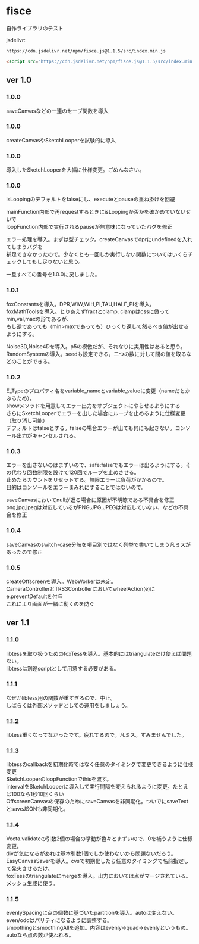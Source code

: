 # fisce
自作ライブラリのテスト

jsdelivr:

```
https://cdn.jsdelivr.net/npm/fisce.js@1.1.5/src/index.min.js
```

```html
<script src="https://cdn.jsdelivr.net/npm/fisce.js@1.1.5/src/index.min.js"></script>
```

## ver 1.0

### 1.0.0  
saveCanvasなどの一連のセーブ関数を導入  
### 1.0.0  
createCanvasやSketchLooperを試験的に導入  
### 1.0.0  
導入したSketchLooperを大幅に仕様変更。ごめんなさい。  
### 1.0.0  
isLoopingのデフォルトをfalseにし、executeとpauseの重ね掛けを回避  

mainFunction内部で再requestするときにisLoopingか否かを確かめていないせいで  
loopFunction内部で実行されるpauseが無意味になっていたバグを修正  

エラー処理を導入。まずは型チェック。createCanvasでdprにundefinedを入れてしまうバグを  
補足できなかったので。少なくとも一回しか実行しない関数についてはいくらチェックしてもし足りないと思う。  

一旦すべての番号を1.0.0に戻しました。  

### 1.0.1  
foxConstantsを導入。DPR,WIW,WIH,PI,TAU,HALF_PIを導入。   
foxMathToolsを導入。とりあえずfractとclamp. clampはcssに倣ってmin,val,maxの形であるが、  
もし逆であっても（min>maxであっても）ひっくり返して然るべき値が出せるようにする。  

Noise3D,Noise4Dを導入。p5の模倣だが、それなりに実用性はあると思う。  
RandomSystemの導入。seedも設定できる。二つの数に対して間の値を取るなどのことができる。  

### 1.0.2  
E_Typeのプロパティ名をvariable_nameとvariable_valueに変更（nameだとかぶるため）。  
showメソッドを用意してエラー出力をオブジェクトにやらせるようにする  
さらにSketchLooperでエラーを出した場合にループを止めるように仕様変更（取り消し可能）  
デフォルトはfalseとする。falseの場合エラーが出ても何にも起きない。コンソール出力がキャンセルされる。  

### 1.0.3
エラーを出さないのはまずいので、safe:falseでもエラーは出るようにする。その代わり回数制限を設けて120回でループを止めさせる。  
止めたらカウントをリセットする。無限エラーは負荷がかかるので。  
目的はコンソールをエラーまみれにすることではないので。  

saveCanvasにおいてnullが返る場合に原因が不明瞭である不具合を修正  
png,jpg,jpegは対応しているがPNG,JPG,JPEGは対応していない、などの不具合を修正  

### 1.0.4
saveCanvasのswitch-case分岐を項目別ではなく列挙で書いてしまう凡ミスがあったので修正  

### 1.0.5
createOffscreenを導入。WebWorkerは未定。  
CameraControllerとTRS3ControllerにおいてwheelAction(e)にe.preventDefaultを付与  
これにより画面が一緒に動くのを防ぐ  

## ver 1.1

### 1.1.0
libtessを取り扱うためのfoxTessを導入。基本的にはtriangulateだけ使えば問題ない。  
libtessは別途scriptとして用意する必要がある。  

### 1.1.1
なぜかlibtess用の関数が重すぎるので、中止。  
しばらくは外部メソッドとしての運用をしましょう。  

### 1.1.2
libtess重くなってなかったです。疲れてるので。凡ミス。すみませんでした。  

### 1.1.3
libtessのcallbackを初期化時ではなく任意のタイミングで変更できるように仕様変更  
SketchLooperのloopFunctionでthisを渡す。  
intervalをSketchLooperに導入して実行間隔を変えられるように変更。たとえば100なら1秒10回くらい  
OffscreenCanvasの保存のためにsaveCanvasを非同期化。ついでにsaveTextとsaveJSONも非同期化。  

### 1.1.4
Vecta.validateの引数2個の場合の挙動が色々とまずいので、0を補うように仕様変更。  
divが気になるがあれは基本引数1個でしか使わないから問題ないだろう。  
EasyCanvasSaverを導入。cvsで初期化したら任意のタイミングで名前指定して発火させるだけ。  
foxTessのtriangulateにmergeを導入。出力においては点がマージされている。メッシュ生成に使う。  

### 1.1.5
evenlySpacingに点の個数に基づいたpartitionを導入。autoは変えない。even/oddはパリティになるように調整する。  
smoothingとsmoothingAllを追加。内容はevenly->quad->evenlyというもの。autoなら点の数が使われる。  
